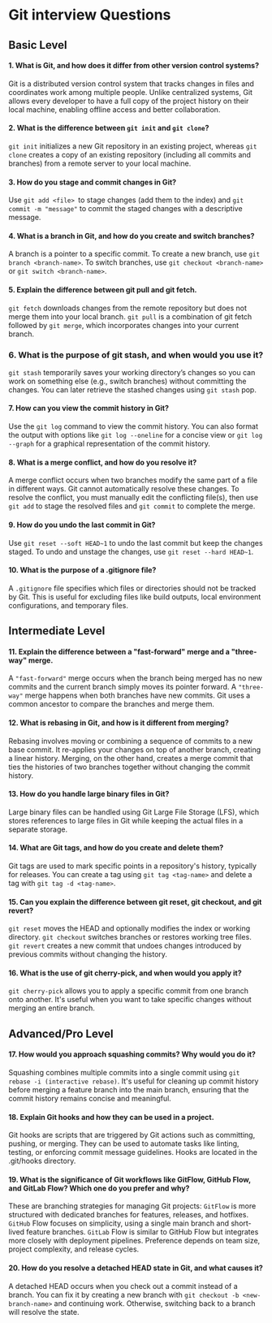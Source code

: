 # Git interview Questions

## Basic Level

#### 1. What is Git, and how does it differ from other version control systems?

Git is a distributed version control system that tracks changes in files and coordinates work among multiple people. Unlike centralized systems, Git allows every developer to have a full copy of the project history on their local machine, enabling offline access and better collaboration.

#### 2. What is the difference between `git init` and `git clone`?

`git init` initializes a new Git repository in an existing project, whereas
`git clone` creates a copy of an existing repository (including all commits and branches) from a remote server to your local machine.

#### 3. How do you stage and commit changes in Git?

Use `git add <file> `to stage changes (add them to the index) and `git commit -m "message"` to commit the staged changes with a descriptive message.

#### 4. What is a branch in Git, and how do you create and switch branches?

A branch is a pointer to a specific commit. To create a new branch, use `git branch <branch-name>`. To switch branches, use `git checkout <branch-name>` or `git switch <branch-name>`.

#### 5. Explain the difference between git pull and git fetch.

`git fetch` downloads changes from the remote repository but does not merge them into your local branch.
`git pull` is a combination of git fetch followed by `git merge`, which incorporates changes into your current branch.

### 6. What is the purpose of git stash, and when would you use it?

`git stash` temporarily saves your working directory’s changes so you can work on something else (e.g., switch branches) without committing the changes. You can later retrieve the stashed changes using `git stash` pop.

#### 7. How can you view the commit history in Git?

Use the `git log` command to view the commit history. You can also format the output with options like `git log --oneline` for a concise view or `git log --graph` for a graphical representation of the commit history.

#### 8. What is a merge conflict, and how do you resolve it?

A merge conflict occurs when two branches modify the same part of a file in different ways. Git cannot automatically resolve these changes. To resolve the conflict, you must manually edit the conflicting file(s), then use `git add` to stage the resolved files and `git commit` to complete the merge.

#### 9. How do you undo the last commit in Git?

Use `git reset --soft HEAD~1` to undo the last commit but keep the changes staged. To undo and unstage the changes, use `git reset --hard HEAD~1`.

#### 10. What is the purpose of a .gitignore file?

A `.gitignore` file specifies which files or directories should not be tracked by Git. This is useful for excluding files like build outputs, local environment configurations, and temporary files.

## Intermediate Level

#### 11. Explain the difference between a "fast-forward" merge and a "three-way" merge.

A `"fast-forward"` merge occurs when the branch being merged has no new commits and the current branch simply moves its pointer forward. A `"three-way"` merge happens when both branches have new commits. Git uses a common ancestor to compare the branches and merge them.

#### 12. What is rebasing in Git, and how is it different from merging?

Rebasing involves moving or combining a sequence of commits to a new base commit. It re-applies your changes on top of another branch, creating a linear history. Merging, on the other hand, creates a merge commit that ties the histories of two branches together without changing the commit history.

#### 13. How do you handle large binary files in Git?

Large binary files can be handled using Git Large File Storage (LFS), which stores references to large files in Git while keeping the actual files in a separate storage.

#### 14. What are Git tags, and how do you create and delete them?

Git tags are used to mark specific points in a repository's history, typically for releases. You can create a tag using `git tag <tag-name>` and delete a tag with `git tag -d <tag-name>`.

#### 15. Can you explain the difference between git reset, git checkout, and git revert?

`git reset` moves the HEAD and optionally modifies the index or working directory.
`git checkout` switches branches or restores working tree files.
`git revert` creates a new commit that undoes changes introduced by previous commits without changing the history.

#### 16. What is the use of git cherry-pick, and when would you apply it?

`git cherry-pick` allows you to apply a specific commit from one branch onto another. It's useful when you want to take specific changes without merging an entire branch.

## Advanced/Pro Level

#### 17. How would you approach squashing commits? Why would you do it?

Squashing combines multiple commits into a single commit using `git rebase -i (interactive rebase)`.
It's useful for cleaning up commit history before merging a feature branch into the main branch, ensuring that the commit history remains concise and meaningful.

#### 18. Explain Git hooks and how they can be used in a project.

Git hooks are scripts that are triggered by Git actions such as committing, pushing, or merging. They can be used to automate tasks like linting, testing, or enforcing commit message guidelines. Hooks are located in the .git/hooks directory.

#### 19. What is the significance of Git workflows like GitFlow, GitHub Flow, and GitLab Flow? Which one do you prefer and why?

These are branching strategies for managing Git projects:
`GitFlow` is more structured with dedicated branches for features, releases, and hotfixes.
`GitHub` Flow focuses on simplicity, using a single main branch and short-lived feature branches.
`GitLab` Flow is similar to GitHub Flow but integrates more closely with deployment pipelines.
Preference depends on team size, project complexity, and release cycles.

#### 20. How do you resolve a detached HEAD state in Git, and what causes it?

A detached HEAD occurs when you check out a commit instead of a branch. You can fix it by creating a new branch with `git checkout -b <new-branch-name>` and continuing work. Otherwise, switching back to a branch will resolve the state.
